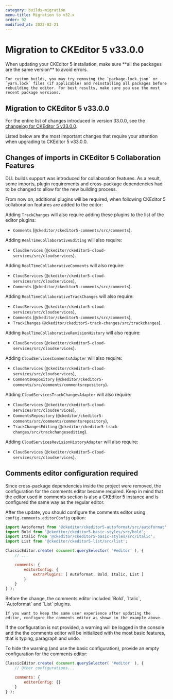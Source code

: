 ```yaml
---
category: builds-migration
menu-title: Migration to v32.x
order: 92
modified_at: 2022-02-21
---
```


# Migration to CKEditor 5 v33.0.0

<info-box>
	When updating your CKEditor 5 installation, make sure **all the packages are the same version** to avoid errors.

	For custom builds, you may try removing the `package-lock.json` or `yarn.lock` files (if applicable) and reinstalling all packages before rebuilding the editor. For best results, make sure you use the most recent package versions.
</info-box>

## Migration to CKEditor 5 v33.0.0

For the entire list of changes introduced in version 33.0.0, see the [changelog for CKEditor 5 v33.0.0](TODO).

Listed below are the most important changes that require your attention when upgrading to CKEditor 5 v33.0.0.

## Changes of imports in CKEditor 5 Collaboration Features

DLL builds support was introduced for collaboration features. As a result, some imports, plugin requirements and cross-package dependencies had to be changed to allow for the new building process.

From now on, additional plugins will be required, when following CKEditor 5 collaboration features are added to the editor:

Adding `TrackChanges` will also require adding these plugins to the list of the editor plugins:

- `Comments` (`@ckeditor/ckeditor5-comments/src/comments`).

Adding `RealTimeCollaborativeEditing` will also require:

- `CloudServices` (`@ckeditor/ckeditor5-cloud-services/src/cloudservices`).

Adding `RealTimeCollaborativeComments` will also require:

- `CloudServices` (`@ckeditor/ckeditor5-cloud-services/src/cloudservices`),
- `Comments` (`@ckeditor/ckeditor5-comments/src/comments`).

Adding `RealTimeCollaborativeTrackChanges` will also require:

- `CloudServices` (`@ckeditor/ckeditor5-cloud-services/src/cloudservices`),
- `Comments` (`@ckeditor/ckeditor5-comments/src/comments`),
- `TrackChanges` (`@ckeditor/ckeditor5-track-changes/src/trackchanges`).

Adding `RealTimeCollaborativeRevisionHistory` will also require:

- `CloudServices` (`@ckeditor/ckeditor5-cloud-services/src/cloudservices`).

Adding `CloudServicesCommentsAdapter` will also require:

- `CloudServices` (`@ckeditor/ckeditor5-cloud-services/src/cloudservices`),
- `CommentsRepository` (`@ckeditor/ckeditor5-comments/src/comments/commentsrepository`).

Adding `CloudServicesTrackChangesAdapter` will also require:

- `CloudServices` (`@ckeditor/ckeditor5-cloud-services/src/cloudservices`),
- `CommentsRepository` (`@ckeditor/ckeditor5-comments/src/comments/commentsrepository`),
- `TrackChangesEditing` (`@ckeditor/ckeditor5-track-changes/src/trackchangesediting`).

Adding `CloudServicesRevisionHistoryAdapter` will also require:

- `CloudServices` (`@ckeditor/ckeditor5-cloud-services/src/cloudservices`).

## Comments editor configuration required

Since cross-package dependencies inside the project were removed, the configuration for the comments editor became required. Keep in mind that the editor used in comments section is also a CKEditor 5 instance and is configured the same way as the regular editor.

After the update, you should configure the comments editor using `config.comments.editorConfig` option:

```js
import Autoformat from '@ckeditor/ckeditor5-autoformat/src/autoformat';
import Bold from '@ckeditor/ckeditor5-basic-styles/src/bold';
import Italic from '@ckeditor/ckeditor5-basic-styles/src/italic';
import List from '@ckeditor/ckeditor5-list/src/list';

ClassicEditor.create( document.querySelector( '#editor' ), {
	// ...

	comments: {
		editorConfig: {
			extraPlugins: [ Autoformat, Bold, Italic, List ]
		}
	}
} );
```

<info-box>
	Before the change, the comments editor included `Bold`, `Italic`, `Autoformat` and `List` plugins.

	If you want to keep the same user experience after updating the editor, configure the comments editor as shown in the example above.
</info-box>

If the configuration is not provided, a warning will be logged in the console and the the comments editor will be initialized with the most basic features, that is typing, paragraph and undo. 

To hide the warning (and use the basic configuration), provide an empty configuration for the comments editor:

```js
ClassicEditor.create( document.querySelector( '#editor' ), {
	// Other configurations...

	comments: {
		editorConfig: {}
	}
} );
```
